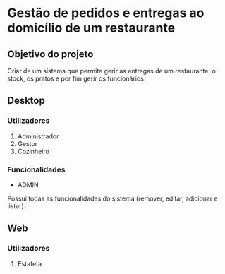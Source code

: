 <h1> 
Gestão de pedidos e entregas ao domicílio de um restaurante
</h1>
<h2> Objetivo do projeto </h2>
Criar de um sistema  que permite gerir as entregas de um restaurante, o stock, os pratos e por fim gerir os funcionários. 

<h2>
Desktop
</h2>
<h3> Utilizadores </h3>
<ol>
<li>Administrador</li>
<li>Gestor</li>
<li>Cozinheiro</li>
</ol>

<h3>Funcionalidades</h3>
<ul>
  <li>ADMIN</li>
</ul>
Possuí todas as funcionalidades do sistema (remover, editar, adicionar e listar).

<h2>
Web
</h2>
<h3> Utilizadores </h3>
<ol>
<li>Estafeta</li>
</ol>
